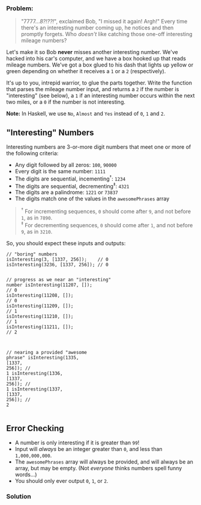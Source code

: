 ### Problem:
<blockquote>
<p>&quot;7777...<em>8?!??!</em>&quot;, exclaimed Bob, &quot;I missed it again!  Argh!&quot;  Every time there&apos;s an interesting number coming up, he notices and then promptly forgets.  Who <em>doesn&apos;t</em> like catching those one-off interesting mileage numbers?</p>
</blockquote>
<p>Let&apos;s make it so Bob <strong>never</strong> misses another interesting number.  We&apos;ve hacked into his car&apos;s computer, and we have a box hooked up that reads mileage numbers.  We&apos;ve got a box glued to his dash that lights up yellow or green depending on whether it receives a <code>1</code> or a <code>2</code> (respectively).</p>
<p>It&apos;s up to you, intrepid warrior, to glue the parts together.  Write the function that parses the mileage number input, and returns a <code>2</code> if the number is &quot;interesting&quot; (see below), a <code>1</code> if an interesting number occurs within the next two miles, or a <code>0</code> if the number is not interesting.</p>
<p><strong>Note:</strong> In Haskell, we use <code>No</code>, <code>Almost</code> and <code>Yes</code> instead of <code>0</code>, <code>1</code> and <code>2</code>.</p>
<h2 id="interesting-numbers">&quot;Interesting&quot; Numbers</h2>
<p>Interesting numbers are 3-or-more digit numbers that meet one or more of the following criteria:</p>
<ul>
<li>Any digit followed by all zeros: <code>100</code>, <code>90000</code></li>
<li>Every digit is the same number: <code>1111</code></li>
<li>The digits are sequential, incementing<sup>&#x2020;</sup>: <code>1234</code></li>
<li>The digits are sequential, decrementing<sup>&#x2021;</sup>: <code>4321</code></li>
<li>The digits are a palindrome: <code>1221</code> or <code>73837</code></li>
<li>The digits match one of the values in the <code>awesomePhrases</code> array</li>
</ul>
<blockquote>
<p><sup>&#x2020;</sup> For incrementing sequences, <code>0</code> should come after <code>9</code>, and not before  <code>1</code>, as in <code>7890</code>.<br><sup>&#x2021;</sup> For decrementing sequences, <code>0</code> should come after <code>1</code>, and not before  <code>9</code>, as in <code>3210</code>.</p>
</blockquote>
<p>So, you should expect these inputs and outputs:</p>
<pre><code class="language-javascript"><span class="hljs-comment">// &quot;boring&quot; numbers</span>
isInteresting(<span class="hljs-number">3</span>, [<span class="hljs-number">1337</span>, <span class="hljs-number">256</span>]);    <span class="hljs-comment">// 0</span>
isInteresting(<span class="hljs-number">3236</span>, [<span class="hljs-number">1337</span>, <span class="hljs-number">256</span>]); <span class="hljs-comment">// 0</span>

<span class="hljs-comment">// progress as we near an &quot;interesting&quot; number</span>
isInteresting(<span class="hljs-number">11207</span>, []); <span class="hljs-comment">// 0</span>
isInteresting(<span class="hljs-number">11208</span>, []); <span class="hljs-comment">// 0</span>
isInteresting(<span class="hljs-number">11209</span>, []); <span class="hljs-comment">// 1</span>
isInteresting(<span class="hljs-number">11210</span>, []); <span class="hljs-comment">// 1</span>
isInteresting(<span class="hljs-number">11211</span>, []); <span class="hljs-comment">// 2</span>

<span class="hljs-comment">// nearing a provided &quot;awesome phrase&quot;</span>
isInteresting(<span class="hljs-number">1335</span>, [<span class="hljs-number">1337</span>, <span class="hljs-number">256</span>]); <span class="hljs-comment">// 1</span>
isInteresting(<span class="hljs-number">1336</span>, [<span class="hljs-number">1337</span>, <span class="hljs-number">256</span>]); <span class="hljs-comment">// 1</span>
isInteresting(<span class="hljs-number">1337</span>, [<span class="hljs-number">1337</span>, <span class="hljs-number">256</span>]); <span class="hljs-comment">// 2</span></code></pre>
<pre style="display: none;"><code class="language-haskell"><span class="hljs-comment">-- &quot;boring&quot; numbers</span>
<span class="hljs-title">isInteresting</span> <span class="hljs-number">3</span>     [<span class="hljs-number">1337</span>, <span class="hljs-number">256</span>] <span class="hljs-comment">-- 0</span>
<span class="hljs-title">isInteresting</span> <span class="hljs-number">3236</span>  [<span class="hljs-number">1337</span>, <span class="hljs-number">256</span>] <span class="hljs-comment">-- 0</span>

<span class="hljs-comment">-- progress as we near an &quot;interesting&quot; number</span>
<span class="hljs-title">isInteresting</span> <span class="hljs-number">11207</span>  [] <span class="hljs-comment">-- No </span>
<span class="hljs-title">isInteresting</span> <span class="hljs-number">11208</span>  [] <span class="hljs-comment">-- No </span>
<span class="hljs-title">isInteresting</span> <span class="hljs-number">11209</span>  [] <span class="hljs-comment">-- Almost</span>
<span class="hljs-title">isInteresting</span> <span class="hljs-number">11210</span>  [] <span class="hljs-comment">-- Almost</span>
<span class="hljs-title">isInteresting</span> <span class="hljs-number">11211</span>  [] <span class="hljs-comment">-- Yes</span>

<span class="hljs-comment">-- nearing a provided &quot;awesome phrase&quot;</span>
<span class="hljs-title">isInteresting</span> <span class="hljs-number">1335</span>  [<span class="hljs-number">1337</span>, <span class="hljs-number">256</span>] <span class="hljs-comment">-- Almost</span>
<span class="hljs-title">isInteresting</span> <span class="hljs-number">1336</span>  [<span class="hljs-number">1337</span>, <span class="hljs-number">256</span>] <span class="hljs-comment">-- Almost</span>
<span class="hljs-title">isInteresting</span> <span class="hljs-number">1337</span>  [<span class="hljs-number">1337</span>, <span class="hljs-number">256</span>] <span class="hljs-comment">-- Yes</span></code></pre>
<pre style="display: none;"><code class="language-coffeescript"><span class="hljs-comment"># &quot;boring&quot; numbers</span>
isInteresting(<span class="hljs-number">3</span>, [<span class="hljs-number">1337</span>, <span class="hljs-number">256</span>])    <span class="hljs-comment"># 0</span>
isInteresting(<span class="hljs-number">3236</span>, [<span class="hljs-number">1337</span>, <span class="hljs-number">256</span>]) <span class="hljs-comment"># 0</span>

<span class="hljs-comment"># progress as we near an &quot;interesting&quot; number</span>
isInteresting(<span class="hljs-number">11207</span>, []) <span class="hljs-comment"># 0</span>
isInteresting(<span class="hljs-number">11208</span>, []) <span class="hljs-comment"># 0</span>
isInteresting(<span class="hljs-number">11209</span>, []) <span class="hljs-comment"># 1</span>
isInteresting(<span class="hljs-number">11210</span>, []) <span class="hljs-comment"># 1</span>
isInteresting(<span class="hljs-number">11211</span>, []) <span class="hljs-comment"># 2</span>

<span class="hljs-comment"># nearing a provided &quot;awesome phrase&quot;</span>
isInteresting(<span class="hljs-number">1335</span>, [<span class="hljs-number">1337</span>, <span class="hljs-number">256</span>]) <span class="hljs-comment"># 1</span>
isInteresting(<span class="hljs-number">1336</span>, [<span class="hljs-number">1337</span>, <span class="hljs-number">256</span>]) <span class="hljs-comment"># 1</span>
isInteresting(<span class="hljs-number">1337</span>, [<span class="hljs-number">1337</span>, <span class="hljs-number">256</span>]) <span class="hljs-comment"># 2</span></code></pre>
<pre style="display: none;"><code class="language-java"><span class="hljs-comment">// &quot;boring&quot; numbers</span>
CarMileage.isInteresting(<span class="hljs-number">3</span>, <span class="hljs-keyword">new</span> <span class="hljs-keyword">int</span>[]{<span class="hljs-number">1337</span>, <span class="hljs-number">256</span>});    <span class="hljs-comment">// 0</span>
CarMileage.isInteresting(<span class="hljs-number">3236</span>, <span class="hljs-keyword">new</span> <span class="hljs-keyword">int</span>[]{<span class="hljs-number">1337</span>, <span class="hljs-number">256</span>}); <span class="hljs-comment">// 0</span>

<span class="hljs-comment">// progress as we near an &quot;interesting&quot; number</span>
CarMileage.isInteresting(<span class="hljs-number">11207</span>, <span class="hljs-keyword">new</span> <span class="hljs-keyword">int</span>[]{}); <span class="hljs-comment">// 0</span>
CarMileage.isInteresting(<span class="hljs-number">11208</span>, <span class="hljs-keyword">new</span> <span class="hljs-keyword">int</span>[]{}); <span class="hljs-comment">// 0</span>
CarMileage.isInteresting(<span class="hljs-number">11209</span>, <span class="hljs-keyword">new</span> <span class="hljs-keyword">int</span>[]{}); <span class="hljs-comment">// 1</span>
CarMileage.isInteresting(<span class="hljs-number">11210</span>, <span class="hljs-keyword">new</span> <span class="hljs-keyword">int</span>[]{}); <span class="hljs-comment">// 1</span>
CarMileage.isInteresting(<span class="hljs-number">11211</span>, <span class="hljs-keyword">new</span> <span class="hljs-keyword">int</span>[]{}); <span class="hljs-comment">// 2</span>

<span class="hljs-comment">// nearing a provided &quot;awesome phrase&quot;</span>
CarMileage.isInteresting(<span class="hljs-number">1335</span>, <span class="hljs-keyword">new</span> <span class="hljs-keyword">int</span>[]{<span class="hljs-number">1337</span>, <span class="hljs-number">256</span>}); <span class="hljs-comment">// 1</span>
CarMileage.isInteresting(<span class="hljs-number">1336</span>, <span class="hljs-keyword">new</span> <span class="hljs-keyword">int</span>[]{<span class="hljs-number">1337</span>, <span class="hljs-number">256</span>}); <span class="hljs-comment">// 1</span>
CarMileage.isInteresting(<span class="hljs-number">1337</span>, <span class="hljs-keyword">new</span> <span class="hljs-keyword">int</span>[]{<span class="hljs-number">1337</span>, <span class="hljs-number">256</span>}); <span class="hljs-comment">// 2</span></code></pre>
<pre style="display: none;"><code class="language-python"><span class="hljs-comment"># &quot;boring&quot; numbers</span>
is_interesting(<span class="hljs-number">3</span>, [<span class="hljs-number">1337</span>, <span class="hljs-number">256</span>])    <span class="hljs-comment"># 0</span>
is_interesting(<span class="hljs-number">3236</span>, [<span class="hljs-number">1337</span>, <span class="hljs-number">256</span>]) <span class="hljs-comment"># 0</span>

<span class="hljs-comment"># progress as we near an &quot;interesting&quot; number</span>
is_interesting(<span class="hljs-number">11207</span>, []) <span class="hljs-comment"># 0</span>
is_interesting(<span class="hljs-number">11208</span>, []) <span class="hljs-comment"># 0</span>
is_interesting(<span class="hljs-number">11209</span>, []) <span class="hljs-comment"># 1</span>
is_interesting(<span class="hljs-number">11210</span>, []) <span class="hljs-comment"># 1</span>
is_interesting(<span class="hljs-number">11211</span>, []) <span class="hljs-comment"># 2</span>

<span class="hljs-comment"># nearing a provided &quot;awesome phrase&quot;</span>
is_interesting(<span class="hljs-number">1335</span>, [<span class="hljs-number">1337</span>, <span class="hljs-number">256</span>]) <span class="hljs-comment"># 1</span>
is_interesting(<span class="hljs-number">1336</span>, [<span class="hljs-number">1337</span>, <span class="hljs-number">256</span>]) <span class="hljs-comment"># 1</span>
is_interesting(<span class="hljs-number">1337</span>, [<span class="hljs-number">1337</span>, <span class="hljs-number">256</span>]) <span class="hljs-comment"># 2</span></code></pre>
<pre style="display: none;"><code class="language-ruby"><span class="hljs-comment"># &quot;boring&quot; numbers</span>
is_interesting(<span class="hljs-number">3</span>, [<span class="hljs-number">1337</span>, <span class="hljs-number">256</span>])    <span class="hljs-comment"># 0</span>
is_interesting(<span class="hljs-number">3236</span>, [<span class="hljs-number">1337</span>, <span class="hljs-number">256</span>]) <span class="hljs-comment"># 0</span>

<span class="hljs-comment"># progress as we near an &quot;interesting&quot; number</span>
is_interesting(<span class="hljs-number">11207</span>, []) <span class="hljs-comment"># 0</span>
is_interesting(<span class="hljs-number">11208</span>, []) <span class="hljs-comment"># 0</span>
is_interesting(<span class="hljs-number">11209</span>, []) <span class="hljs-comment"># 1</span>
is_interesting(<span class="hljs-number">11210</span>, []) <span class="hljs-comment"># 1</span>
is_interesting(<span class="hljs-number">11211</span>, []) <span class="hljs-comment"># 2</span>

<span class="hljs-comment"># nearing a provided &quot;awesome phrase&quot;</span>
is_interesting(<span class="hljs-number">1335</span>, [<span class="hljs-number">1337</span>, <span class="hljs-number">256</span>]) <span class="hljs-comment"># 1</span>
is_interesting(<span class="hljs-number">1336</span>, [<span class="hljs-number">1337</span>, <span class="hljs-number">256</span>]) <span class="hljs-comment"># 1</span>
is_interesting(<span class="hljs-number">1337</span>, [<span class="hljs-number">1337</span>, <span class="hljs-number">256</span>]) <span class="hljs-comment"># 2</span></code></pre>
<pre style="display: none;"><code class="language-csharp"><span class="hljs-comment">// &quot;boring&quot; numbers</span>
Kata.IsInteresting(<span class="hljs-number">3</span>, <span class="hljs-keyword">new</span> List&lt;<span class="hljs-keyword">int</span>&gt;() { <span class="hljs-number">1337</span>, <span class="hljs-number">256</span> });    <span class="hljs-comment">// 0</span>
Kata.IsInteresting(<span class="hljs-number">3236</span>, <span class="hljs-keyword">new</span> List&lt;<span class="hljs-keyword">int</span>&gt;() { <span class="hljs-number">1337</span>, <span class="hljs-number">256</span> }); <span class="hljs-comment">// 0</span>

<span class="hljs-comment">// progress as we near an &quot;interesting&quot; number</span>
Kata.IsInteresting(<span class="hljs-number">11207</span>, <span class="hljs-keyword">new</span> List&lt;<span class="hljs-keyword">int</span>&gt;() { });   <span class="hljs-comment">// 0</span>
Kata.IsInteresting(<span class="hljs-number">11208</span>, <span class="hljs-keyword">new</span> List&lt;<span class="hljs-keyword">int</span>&gt;() { });   <span class="hljs-comment">// 0</span>
Kata.IsInteresting(<span class="hljs-number">11209</span>, <span class="hljs-keyword">new</span> List&lt;<span class="hljs-keyword">int</span>&gt;() { });   <span class="hljs-comment">// 1</span>
Kata.IsInteresting(<span class="hljs-number">11210</span>, <span class="hljs-keyword">new</span> List&lt;<span class="hljs-keyword">int</span>&gt;() { });   <span class="hljs-comment">// 1</span>
Kata.IsInteresting(<span class="hljs-number">11211</span>, <span class="hljs-keyword">new</span> List&lt;<span class="hljs-keyword">int</span>&gt;() { });   <span class="hljs-comment">// 2</span>

<span class="hljs-comment">// nearing a provided &quot;awesome phrase&quot;</span>
Kata.IsInteresting(<span class="hljs-number">1335</span>, <span class="hljs-keyword">new</span> List&lt;<span class="hljs-keyword">int</span>&gt;() { <span class="hljs-number">1337</span>, <span class="hljs-number">256</span> });   <span class="hljs-comment">// 1</span>
Kata.IsInteresting(<span class="hljs-number">1336</span>, <span class="hljs-keyword">new</span> List&lt;<span class="hljs-keyword">int</span>&gt;() { <span class="hljs-number">1337</span>, <span class="hljs-number">256</span> });   <span class="hljs-comment">// 1</span>
Kata.IsInteresting(<span class="hljs-number">1337</span>, <span class="hljs-keyword">new</span> List&lt;<span class="hljs-keyword">int</span>&gt;() { <span class="hljs-number">1337</span>, <span class="hljs-number">256</span> });   <span class="hljs-comment">// 2</span></code></pre>
<h2 id="error-checking">Error Checking</h2>
<ul>
<li>A number is only interesting if it is greater than <code>99</code>!</li>
<li>Input will <em>always</em> be an integer greater than <code>0</code>, and less than <code>1,000,000,000</code>. </li>
<li>The <code>awesomePhrases</code> array will always be provided, and will always be an array, but may be empty.  (Not <em>everyone</em> thinks numbers spell funny words...)</li>
<li>You should only ever output <code>0</code>, <code>1</code>, or <code>2</code>.</li>
</ul>

### Solution